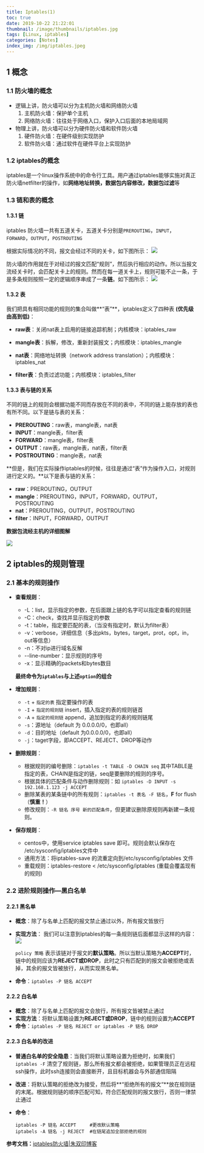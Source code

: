 ```yaml
---
title: Iptables(1)
toc: true
date: 2019-10-22 21:22:01
thumbnail: /image/thumbnails/iptables.jpg
tags: [Linux, iptables]
categories: [Notes]
index_img: /img/iptables.jpeg
---
```


## 1 概念

### 1.1 防火墙的概念

- 逻辑上讲，防火墙可以分为主机防火墙和网络防火墙
  1. 主机防火墙：保护单个主机
  2. 网络防火墙：往往处于网络入口，保护入口后面的本地局域网
- 物理上讲，防火墙可以分为硬件防火墙和软件防火墙
  1. 硬件防火墙：在硬件级别实现防护
  2. 软件防火墙：通过软件在硬件平台上实现防护

### 1.2 iptables的概念

iptables是一个linux操作系统中的命令行工具。用户通过iptables能够实施对真正防火墙netfilter的操作，如**网络地址转换，数据包内容修改，数据包过滤**等

<!--more-->

### 1.3 链和表的概念

#### 1.3.1 链

iptables 防火墙一共有五道关卡，五道关卡分别是`PREROUTING`，`INPUT`，`FORWARD`，`OUTPUT`，`POSTROUTING`

根据实际情况的不同，报文会经过不同的关卡，如下图所示：
![](https://raw.githubusercontent.com/QGrain/picBed/master/img/20191022194236.png)

防火墙的作用就在于对经过的报文匹配“规则”，然后执行相应的动作。所以当报文流经关卡时，会匹配关卡上的规则。然而在每一道关卡上，规则可能不止一条，于是多条规则按照一定的逻辑顺序串成了一条**链**。如下图所示：
![](https://raw.githubusercontent.com/QGrain/picBed/master/img/20191022194443.png)

#### 1.3.2 表

我们把具有相同功能的规则的集合叫做**“表”**，iptables定义了四种表 **(优先级由高到低)**：

- **raw表**：关闭nat表上启用的链接追踪机制；内核模块：iptables_raw
- **mangle表**：拆解，修改，重新封装报文；内核模块：iptables_mangle
- **nat表**：网络地址转换（network address translation）；内核模块：iptables_nat

- **filter表**：负责过滤功能；内核模块：iptables_filter



#### 1.3.3 表与链的关系

不同的链上的规则会根据功能不同而存放在不同的表中，不同的链上能存放的表也有所不同。以下是链与表的关系：

- **PREROUTING**：raw表，mangle表，nat表
- **INPUT**：mangle表，filter表
- **FORWARD**：mangle表，filter表
- **OUTPUT**：raw表，mangle表，nat表，filter表
- **POSTROUTING**：mangle表，nat表

**但是，我们在实际操作iptables的时候，往往是通过“表”作为操作入口，对规则进行定义的。**以下是表与链的关系：

- **raw**：PREROUTING，OUTPUT
- **mangle**：PREROUTING，INPUT，FORWARD，OUTPUT，POSTROUTING
- **nat**：PREROUTING，OUTPUT，POSTROUTING
- **filter**：INPUT，FORWARD，OUTPUT



**数据包流经主机的详细图解**

![](https://raw.githubusercontent.com/QGrain/picBed/master/img/20191022194815.png)

## 2 iptables的规则管理

### 2.1 基本的规则操作

- **查看规则**：

  - -L：list，显示指定的参数，在后面跟上链的名字可以指定查看的规则链
  - -C：check，查找并显示指定的参数
  - -t：table，指定要匹配的表，（当没有指定时，默认为filter表）
  - -v：verbose，详细信息（多出pkts，bytes，target，prot，opt，in，out等信息）
  - -n：不对ip进行域名反解
  - --line-number：显示规则的序号
  - -x：显示精确的packets和bytes数目

  **最终命令为`iptables`与上述`option`的组合**

- **增加规则**：

  - `-t` + `指定的表` 指定要操作的表
  - `-I` + `指定的规则链`  insert，插入指定的表的规则链首
  - `-A` + `指定的规则链`  append，追加到指定的表的规则链尾
  - `-s`：源地址（default 为 0.0.0.0/0，也即all）
  - `-d`：目的地址（default 为0.0.0.0/0，也即all）
  - `-j`：taget字段，即ACCEPT、REJECT、DROP等动作

- **删除规则**：

  - 根据规则的编号删除：`iptables -t TABLE -D CHAIN seq` 其中TABLE是指定的表，CHAIN是指定的链，seq是要删除的规则的序号。
  - 根据具体的匹配条件与动作删除规则：如 `iptables -D INPUT -s 192.168.1.123 -j ACCEPT`
  - 删除某表的某条链中的所有规则：`iptables -t 表名 -F 链名`，**F** for flush（**慎重！**）
  - 修改规则：`-R 链名 序号 新的匹配条件`，但更建议删除原规则再新建一条规则。

- **保存规则**：

  - centos中，使用service iptables save 即可。规则会默认保存在 /etc/sysconfig/iptables文件中
  - 通用方法：将iptables-save 的流重定向到/etc/sysconfig/iptables 文件
  - 重载规则：iptables-restore < /etc/sysconfig/iptables (重载会覆盖现有的规则)



### 2.2 进阶规则操作—黑白名单

#### 2.2.1 黑名单

- **概念**：除了与名单上匹配的报文禁止通过以外，所有报文皆放行

- **实现方法**：
  我们可以注意到iptables的每一条规则链后面都显示这样的内容：
  ![](https://raw.githubusercontent.com/QGrain/picBed/master/img/20191022195523.png)

  `policy 策略` 表示该链对于报文的**默认策略**。所以当默认策略为**ACCEPT**时，链中的规则应该为**REJECT或DROP**，此时之只有匹配到的报文会被拒绝或丢掉，其余的报文皆被放行，从而实现黑名单。

- **命令**：`iptables -P 链名 ACCEPT`



#### 2.2.2 白名单

- **概念**：除了与名单上匹配的报文会放行，所有报文皆被禁止通过
- **实现方法**：将默认策略设置为**REJECT或DROP**，链中的规则设置为**ACCEPT**
- **命令**：`iptables -P 链名 REJECT or iptables -P 链名 DROP`



#### 2.2.3 白名单的改进

- **普通白名单的安全隐患**：当我们将默认策略设置为拒绝时，如果我们 `iptables -F` 清空了规则链，那么所有报文都会被拒绝，如果管理员正在远程ssh操作，此时ssh连接则会直接断开，且目标机器会与外部通信阻隔

- **改进**：将默认策略的拒绝改为接受，然后将**“拒绝所有的报文“**放在规则链的末尾。根据规则链的顺序匹配可知，符合匹配规则的报文放行，否则一律禁止通过

- **命令**：

  ```
  iptables -P 链名 ACCEPT     #更改默认策略
  iptabels -A 链名 -j REJECT  #在链尾追加全部拒绝的规则
  ```



**参考文档：**[iptables防火墙|朱双印博客](https://www.zsythink.net/archives/tag/iptables/)
